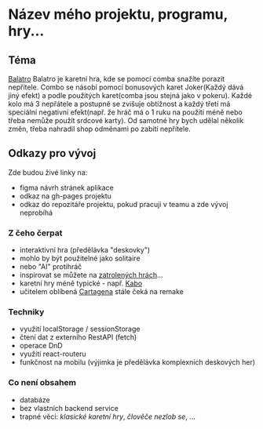 # Název mého projektu, programu, hry...

## Téma

[Balatro](https://store.steampowered.com/app/2379780/Balatro/)
Balatro je karetní hra, kde se pomocí comba snažíte porazit nepřítele. Combo se násobí pomocí bonusových karet Joker(Každý dává jiný efekt) a podle použitých karet(comba jsou stejná jako v pokeru). Každé kolo má 3 nepřátele a postupně se zvišuje obtížnost a každý třetí má speciální negativní efekt(např. že hráč má o 1 ruku na použití méně nebo třeba nemůže použít srdcové karty). Od samotné hry bych udělal několik změn, třeba nahradil shop odměnami po zabití nepřítele.
## Odkazy pro vývoj

Zde budou živé linky na:
- figma návrh stránek aplikace
- odkaz na gh-pages projektu
- odkaz do repozitáře projektu, pokud pracuji v teamu a zde vývoj neprobíhá

### Z čeho čerpat

- interaktivní hra (předělávka "deskovky")
- mohlo by být použitelné jako solitaire
- nebo "AI" protihráč
- inspirovat se můžete na [zatrolených hrách](https://www.zatrolene-hry.cz/katalog-her/?fType=cat&keyword=&theme=-1&category=-1&minlength=-1&maxlength=-1&localization=6%2C+7%2C+8&min_players=1&max_players=1&age=-1)...
- karetní hry méně typické - např. [Kabo](https://www.zatrolene-hry.cz/spolecenska-hra/kabo-8341/)
- učitelem oblíbená [Cartagena](https://www.zatrolene-hry.cz/spolecenska-hra/cartagena-422/) stále čeká na remake

### Techniky

- využití localStorage / sessionStorage
- čtení dat z externího RestAPI (fetch)
- operace DnD
- využití react-routeru
- funkčnost na mobilu (výjimka je předělávka komplexních deskových her)

### Co není obsahem 

- databáze
- bez vlastních backend service
- trapné věci: *klasické karetní hry*, *člověče nezlob se*, ...
